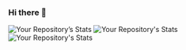### Hi there 👋

![Your Repository’s Stats](https://github-readme-stats.vercel.app/api?username=erhanertem&show_icons=true)
![Your Repository's Stats](https://github-readme-stats.vercel.app/api/top-langs/?username=erhanertem&theme=blue-green)
![Your Repository's Stats](https://github-readme-stats.vercel.app/api/top-langs/?username=erhanertem&theme=blue-green)
<!--
**erhanertem/erhanertem** is a ✨ _special_ ✨ repository because its `README.md` (this file) appears on your GitHub profile.

Here are some ideas to get you started:

- 🔭 I’m currently working on ...
- 🌱 I’m currently learning ...
- 👯 I’m looking to collaborate on ...
- 🤔 I’m looking for help with ...
- 💬 Ask me about ...
- 📫 How to reach me: ...
- 😄 Pronouns: ...
- ⚡ Fun fact: ...
-->
